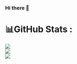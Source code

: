 ### Hi there 👋

# 📊GitHub Stats :
![](https://github-readme-stats.vercel.app/api?username=nishantpjain&theme=flag-india&hide_border=true&include_all_commits=false&count_private=true)<br/>
![](https://github-readme-streak-stats.herokuapp.com/?user=nishantpjain&theme=flag-india&hide_border=true)<br/>
![](https://github-readme-stats.vercel.app/api/top-langs/?username=nishantpjain&theme=flag-india&hide_border=true&include_all_commits=false&count_private=true&layout=compact)

<!--
**nishantpjain/nishantpjain** is a ✨ _special_ ✨ repository because its `README.md` (this file) appears on your GitHub profile.

Here are some ideas to get you started:

- 🔭 I’m currently working on ...
- 🌱 I’m currently learning ...
- 👯 I’m looking to collaborate on ...
- 🤔 I’m looking for help with ...
- 💬 Ask me about ...
- 📫 How to reach me: ...
- 😄 Pronouns: ...
- ⚡ Fun fact: ...
-->
